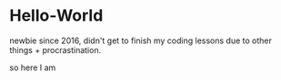 # Hello-World
newbie since 2016, didn't get to finish my coding lessons due to other things + procrastination.
<!-- so here I am -->
so here I am
